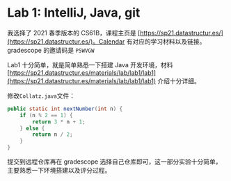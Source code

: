 # Lab 1: IntelliJ, Java, git

我选择了 2021 春季版本的 CS61B，课程主页是 [https://sp21.datastructur.es/](https://sp21.datastructur.es/)。Calendar 有对应的学习材料以及链接。gradescope 的邀请码是 `P5WVGW`

Lab1 十分简单，就是简单熟悉一下搭建 Java 开发环境，材料 [https://sp21.datastructur.es/materials/lab/lab1/lab1](https://sp21.datastructur.es/materials/lab/lab1/lab1) 介绍十分详细。

修改`Collatz.java`文件：
```java
public static int nextNumber(int n) {
    if (n % 2 == 1) {
        return 3 * n + 1;
    } else {
        return n / 2;
    }
}
```

提交到远程仓库再在 gradescope 选择自己仓库即可，这一部分实验十分简单，主要熟悉一下环境搭建以及评分过程。